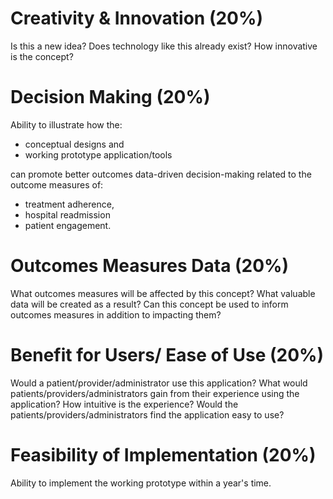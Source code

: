 # Creativity & Innovation (20%)
Is this a new idea? Does technology like this already exist? How innovative is the concept?

# Decision Making (20%)

Ability to illustrate how the: 
* conceptual designs and 
* working prototype application/tools 

can promote better outcomes data-driven decision-making related to the outcome measures of: 
* treatment adherence, 
* hospital readmission 
* patient engagement.

# Outcomes Measures Data (20%)
What outcomes measures will be affected by this concept? 
What valuable data will be created as a result? 
Can this concept be used to inform outcomes measures in addition to impacting them?

# Benefit for Users/ Ease of Use (20%)
Would a patient/provider/administrator use this application? 
What would patients/providers/administrators gain from their experience using the application? 
How intuitive is the experience? 
Would the patients/providers/administrators find the application easy to use?

# Feasibility of Implementation (20%)
Ability to implement the working prototype within a year's time.
